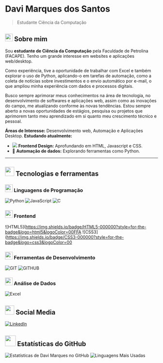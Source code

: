# Davi Marques dos Santos

> Estudante Ciência da Computação

## <img src="https://media2.giphy.com/media/QssGEmpkyEOhBCb7e1/giphy.gif?cid=ecf05e47a0n3gi1bfqntqmob8g9aid1oyj2wr3ds3mg700bl&rid=giphy.gif" width="25"> Sobre mim
Sou **estudante de Ciência da Computação** pela Faculdade de Petrolina (FACAPE). Tenho um grande interesse em websites e aplicações web/desktop.

Como experiência, tive a oportunidade de trabalhar com Excel e também explorar o uso de Python, aplicando-o em tarefas de automação, como a coleta de notícias sobre investimentos e o envio automático por e-mail, o que ampliou minha experiência com dados e processos digitais.

Busco sempre aprimorar meus conhecimentos na área de tecnologia, no desenvolvimento de softwares e aplicações web, assim como as inovações do campo, me atualizando conforme às novas tendências. Estou sempre aberto a novas oportunidades de estágios, pesquisa ou projetos que aprimorem tanto meu aprendizado em si quanto meu crescimento técnico e pessoal.

**Áreas de Interesse:** Desenvolvimento web, Automação e Aplicações Desktop.
**Estudando atualmente:** 
  - <img src="https://cdn1.iconfinder.com/data/icons/creative-design-honey-vol-2/64/WEB_DESIGN-512.png" widht="25"> **Frontend Design:** Aprofundando em HTML, Javascript e CSS.
  - 🤖 **Automação de dados:** Explorando ferramentas como Python.

---

## <img src="https://media2.giphy.com/media/WUlplcMpOCEmTGBtBW/giphy.gif" width="30"> Tecnologias e ferramentas

### <img src="https://media.giphy.com/media/ln7z2eWriiQAllfVcn/giphy.gif" width="25"> Linguagens de Programação
![Python](https://img.shields.io/badge/Python-000000?style=for-the-badge&logo=python&logoColor=00FFAA)
![JavaScript](https://img.shields.io/badge/JavaScript-000000?style=for-the-badge&logo=javascript&logoColor=00FFAA)
![C](https://icons8.com.br/icon/40670/c-programming)

### <img src="https://media.giphy.com/media/fsEaZldNC8A1PJ3mwp/giphy.gif" width="25"> Frontend 
![HTML5](https://img.shields.io/badge/HTML5-000000?style=for-the-badge&logo=html5&logoColor=00FFA
![CSS3](https://img.shields.io/badge/CSS3-000000?style=for-the-badge&logo=css3&logoColor=00

### <img src="https://media.giphy.com/media/kH1DBkPNyZPOk0BxrM/giphy.gif" width="25"> Ferramentas de Desenvolvimento
![GIT](https://img.shields.io/badge/Git-000000?style=for-the-badge&logo=git&logoColor=00)
![GITHUB](https://img.shields.io/badge/GitHub-000000?style=for-the-badge&logo=github&logoColor=00)

### <img src="https://media.giphy.com/media/l46Cy1rHbQ92uuLXa/giphy.gif" width="25"> Análise de Dados
![Excel](https://img.shields.io/badge/Microsoft_Excel-000000?style=for-the-badge&logo=microsoftexcel&logoColor=00FFAA)

## <img src="https://media.giphy.com/media/jdPMeyv9rn0hZHh8n9/giphy.gif" width="30"> Social Media 
[![LinkedIn](https://img.shields.io/badge/LinkedIn-0077B5?style=for-the-badge&logo=linkedin&logoColor=white)](www.linkedin.com/in/davimrqss)

## <img src="https://media.giphy.com/media/iY8CRBdQXODJSCERIr/giphy.gif" width="35"> Estatísticas do GitHub
![Estatísticas de Davi Marques no GitHub](https://github-readme-stats.vercel.app/api?username=davimrqss&show_icons=true&theme=dracula&include_all_commits=true&count_private=true)
![Linguagens Mais Usadas](https://github-readme-stats.vercel.app/api/top-langs/?username=davimrqss0&layout=compact&langs_count=8&theme=dracula&cache_bust=true)
